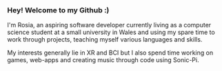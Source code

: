 ### Hey! Welcome to my Github :)

I'm Rosia, an aspiring software developer currently living as a computer science student at a small university in Wales and using my spare time to work through projects, teaching myself various languages and skills.

My interests generally lie in XR and BCI but I also spend time working on games, web-apps and creating music through code using Sonic-Pi.
